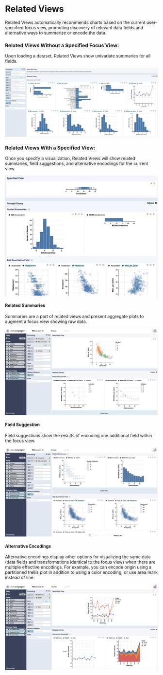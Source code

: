 # Related Views

Related Views automatically recommends charts based on the current user-specified focus view, promoting discovery of relevant data fields and alternative ways to summarize or encode the data.

### Related Views Without a Specified Focus View:

Upon loading a dataset, Related Views show univariate summaries for all fields.

![](../.gitbook/assets/univariate-1.PNG)

### Related Views With a Specified View:

Once you specify a visualization, Related Views will show related summaries, field suggestions, and alternative encodings for the current view.

![](../.gitbook/assets/relatedviews.png)

#### Related Summaries

Summaries are a part of related views and present aggregate plots to augment a focus view showing raw data. 

![](../.gitbook/assets/screen-shot-2018-05-21-at-7.26.57-pm%20%281%29.png)

#### Field Suggestion

Field suggestions show the results of encoding one additional field within the focus view.

![](../.gitbook/assets/fieldsugg.png)

#### Alternative Encodings 

Alternative encodings display other options for visualizing the same data \(data fields and transformations identical to the focus view\) when there are multiple effective encodings. For example, you can encode origin using a partitioned trellis plot in addition to using a color encoding, or use area mark instead of line.

![](../.gitbook/assets/altenc.png)

